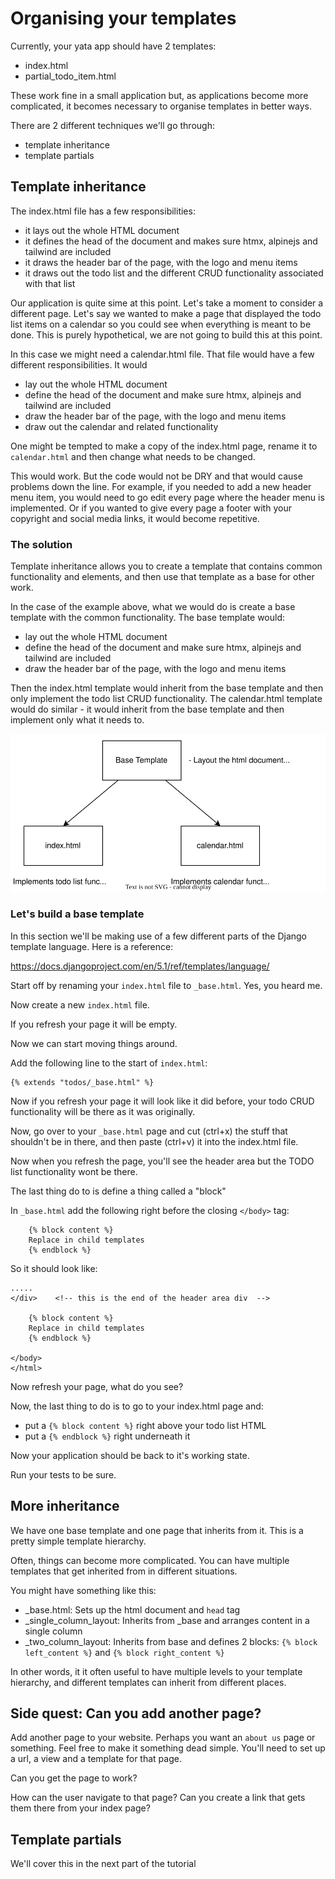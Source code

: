# Organising your templates 

Currently, your yata app should have 2 templates:

- index.html 
- partial_todo_item.html 

These work fine in a small application but, as applications become more complicated, it becomes necessary to organise templates in better ways. 

There are 2 different techniques we'll go through: 

- template inheritance 
- template partials 

## Template inheritance 

The index.html file has a few responsibilities:

- it lays out the whole HTML document
- it defines the head of the document and makes sure htmx, alpinejs and tailwind are included 
- it draws the header bar of the page, with the logo and menu items 
- it draws out the todo list and the different CRUD functionality associated with that list 

Our application is quite sime at this point. Let's take a moment to consider a different page. Let's say we wanted to make a page that displayed the todo list items on a calendar so you could see when everything is meant to be done. This is purely hypothetical, we are not going to build this at this point. 

In this case we might need a calendar.html file. That file would have a few different responsibilities. It would

- lay out the whole HTML document
- define the head of the document and make sure htmx, alpinejs and tailwind are included 
- draw the header bar of the page, with the logo and menu items 
- draw out the calendar and related functionality

One might be tempted to make a copy of the index.html page, rename it to `calendar.html` and then change what needs to be changed.

This would work. But the code would not be DRY and that would cause problems down the line. For example, if you needed to add a new header menu item, you would need to go edit every page where the header menu is implemented. Or if you wanted to give every page a footer with your copyright and social media links, it would become repetitive.

### The solution 

Template inheritance allows you to create a template that contains common functionality and elements, and then use that template as a base for other work. 

In the case of the example above, what we would do is create a base template with the common functionality. The base template would:

- lay out the whole HTML document
- define the head of the document and make sure htmx, alpinejs and tailwind are included 
- draw the header bar of the page, with the logo and menu items 

Then the index.html template would inherit from the base template and then only implement the todo list CRUD functionality. The calendar.html template would do similar - it would inherit from the base template and then implement only what it needs to.

![Template hierarchy](images/templates.drawio.svg)

### Let's build a base template 

In this section we'll be making use of a few different parts of the Django template language. Here is a reference:

https://docs.djangoproject.com/en/5.1/ref/templates/language/


Start off by renaming your `index.html` file to `_base.html`. Yes, you heard me.

Now create a new `index.html` file.

If you refresh your page it will be empty.

Now we can start moving things around.

Add the following line to the start of `index.html`:

```
{% extends "todos/_base.html" %}
```

Now if you refresh your page it will look like it did before, your todo CRUD functionality will be there as it was originally.

Now, go over to your `_base.html` page and cut (ctrl+x) the stuff that shouldn't be in there, and then paste (ctrl+v) it into the index.html file.

Now when you refresh the page, you'll see the header area but the TODO list functionality wont be there.

The last thing do to is define a thing called a "block"

In `_base.html` add the following right before the  closing `</body>` tag:

```
    {% block content %}
    Replace in child templates
    {% endblock %}
```

So it should look like:

```
.....
</div>    <!-- this is the end of the header area div  -->

    {% block content %}
    Replace in child templates
    {% endblock %}

</body>
</html>
```

Now refresh your page, what do you see? 

Now, the last thing to do is to go to your index.html page and:

- put a `{% block content %}` right above your todo list HTML
- put a `{% endblock %}` right underneath it 

Now your application should be back to it's working state. 

Run your tests to be sure.

## More inheritance 

We have one base template and one page that inherits from it. This is a pretty simple template hierarchy.

Often, things can become more complicated. You can have multiple templates that get inherited from in different situations. 

You might have something like this:

- _base.html: Sets up the html document and `head` tag
- _single_column_layout: Inherits from _base and arranges content in a single column 
- _two_column_layout: Inherits from base and defines 2 blocks: `{% block left_content %}` and `{% block right_content %}`

In other words, it it often useful to have multiple levels to your template hierarchy, and different templates can inherit from different places.

## Side quest: Can you add another page?

Add another page to your website. Perhaps you want an `about us` page or something. Feel free to make it something dead simple. You'll need to set up a url, a view and a template for that page. 

Can you get the page to work? 

How can the user navigate to that page? Can you create a link that gets them there from your index page?

## Template partials 

We'll cover this in the next part of the tutorial